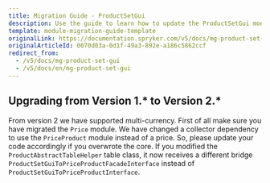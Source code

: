 ```yaml
---
title: Migration Guide - ProductSetGui
description: Use the guide to learn how to update the ProductSetGui module to a newer version.
template: module-migration-guide-template
originalLink: https://documentation.spryker.com/v5/docs/mg-product-set-gui
originalArticleId: 0070d03a-0d1f-49a3-892e-a186c5862ccf
redirect_from:
  - /v5/docs/mg-product-set-gui
  - /v5/docs/en/mg-product-set-gui
---
```


## Upgrading from Version 1.* to Version 2.*

From version 2 we have supported multi-currency. First of all make sure you have migrated the `Price` module. We have changed a collector dependency to use the `PriceProduct` module instead of a price. So, please update your code accordingly if you overwrote the core. If you modified the `ProductAbstractTableHelper` table class, it now receives a different bridge `ProductSetGuiToPriceProductFacadeInterface` instead of `ProductSetGuiToPriceProductInterface`.

